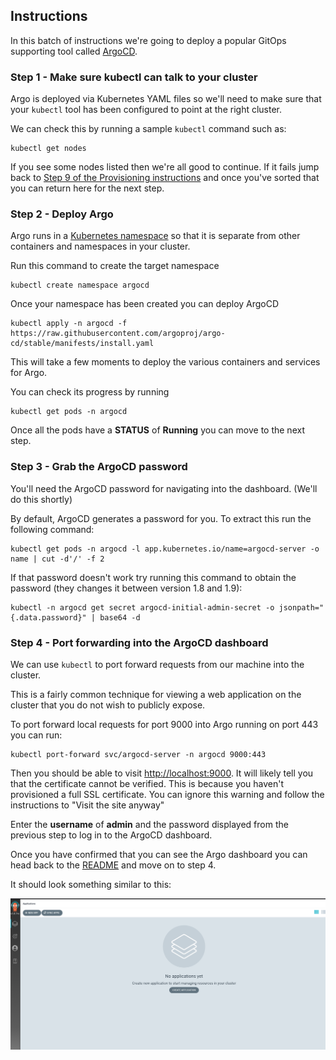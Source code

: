 ## Instructions

In this batch of instructions we're going to deploy a popular GitOps supporting tool called [ArgoCD](https://argo-cd.readthedocs.io/en/stable/).

### Step 1 - Make sure kubectl can talk to your cluster

Argo is deployed via Kubernetes YAML files so we'll need to make sure that your `kubectl` tool has been configured to point at the right cluster.

We can check this by running a sample `kubectl` command such as:

```
kubectl get nodes
```

If you see some nodes listed then we're all good to continue. If it fails jump back to [Step 9 of the Provisioning instructions](./PROVISIONING.md) and once you've sorted that you can return here for the next step.

### Step 2 - Deploy Argo

Argo runs in a [Kubernetes namespace](https://kubernetes.io/docs/concepts/overview/working-with-objects/namespaces/) so that it is separate from other containers and namespaces in your cluster.

Run this command to create the target namespace

```
kubectl create namespace argocd
```

Once your namespace has been created you can deploy ArgoCD

```
kubectl apply -n argocd -f https://raw.githubusercontent.com/argoproj/argo-cd/stable/manifests/install.yaml
```

This will take a few moments to deploy the various containers and services for Argo.

You can check its progress by running

```
kubectl get pods -n argocd
```

Once all the pods have a **STATUS** of **Running** you can move to the next step.

### Step 3 - Grab the ArgoCD password

You'll need the ArgoCD password for navigating into the dashboard. (We'll do this shortly)

By default, ArgoCD generates a password for you. To extract this run the following command:

```
kubectl get pods -n argocd -l app.kubernetes.io/name=argocd-server -o name | cut -d'/' -f 2
```

If that password doesn't work try running this command to obtain the password (they changes it between version 1.8 and 1.9):

```
kubectl -n argocd get secret argocd-initial-admin-secret -o jsonpath="{.data.password}" | base64 -d
```

### Step 4 - Port forwarding into the ArgoCD dashboard

We can use `kubectl` to port forward requests from our machine into the cluster. 

This is a fairly common technique for viewing a web application on the cluster that you do not wish to publicly expose.

To port forward local requests for port 9000 into Argo running on port 443 you can run:

```
kubectl port-forward svc/argocd-server -n argocd 9000:443
```

Then you should be able to visit [http://localhost:9000](http://localhost:9000). It will likely tell you that the certificate cannot be verified. This is because you haven't provisioned a full SSL certificate. You can ignore this warning and follow the instructions to "Visit the site anyway"

Enter the **username** of **admin** and the password displayed from the previous step to log in to the ArgoCD dashboard.

Once you have confirmed that you can see the Argo dashboard you can head back to the [README](../README.md) and move on to step 4.

It should look something similar to this:

![Argo Dashboard](./images/argo_dashboard.png)